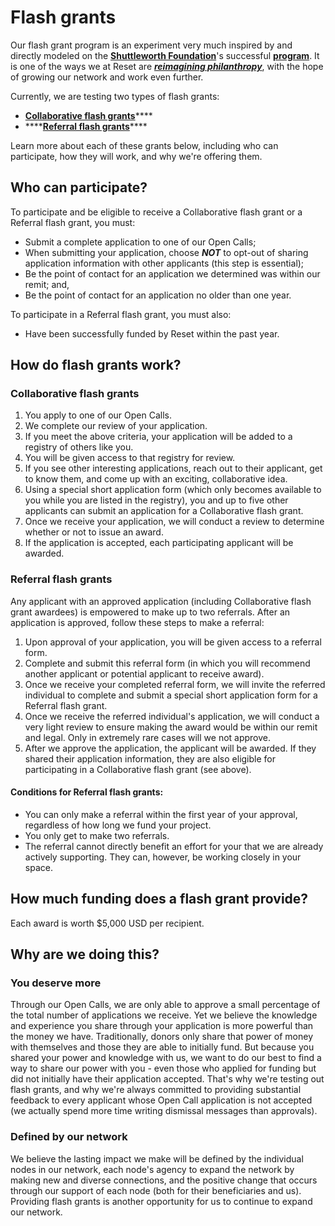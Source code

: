 # Flash grants

Our flash grant program is an experiment very much inspired by and directly modeled on the [**Shuttleworth Foundation**](https://www.shuttleworthfoundation.org/)'s successful [**program**](https://www.shuttleworthfoundation.org/fellows/flash-grants/). It is one of the ways we at Reset are [_**reimagining philanthropy**_](https://www.amazon.com/Fifty-Shades-Green-Reimagining-Philanthropy/dp/1694497119), with the hope of growing our network and work even further. 

Currently, we are testing two types of flash grants:

* [**Collaborative flash grants**](https://guide.reset.tech/fund-guidelines/flash-grants#collaborative-flash-grants)\*\*\*\*
* \*\*\*\*[**Referral flash grants**](https://guide.reset.tech/fund-guidelines/flash-grants#referral-flash-grants)\*\*\*\*

Learn more about each of these grants below, including who can participate, how they will work, and why we're offering them.

## Who can participate?

To participate and be eligible to receive a Collaborative flash grant or a Referral flash grant, you must:

* Submit a complete application to one of our Open Calls;
* When submitting your application, choose _**NOT**_ to opt-out of sharing application information with other applicants \(this step is essential\);
* Be the point of contact for an application we determined was within our remit; and,
* Be the point of contact for an application no older than one year.

To participate in a Referral flash grant, you must also:

* Have been successfully funded by Reset within the past year.

## How do flash grants work?

### Collaborative flash grants

1. You apply to one of our Open Calls.
2. We complete our review of your application.
3. If you meet the above criteria, your application will be added to a registry of others like you. 
4. You will be given access to that registry for review.
5. If you see other interesting applications, reach out to their applicant, get to know them, and come up with an exciting, collaborative idea.
6. Using a special short application form \(which only becomes available to you while you are listed in the registry\), you and up to five other applicants can submit an application for a Collaborative flash grant.
7. Once we receive your application, we will conduct a review to determine whether or not to issue an award.
8. If the application is accepted, each participating applicant will be awarded.

### Referral flash grants

Any applicant with an approved application \(including Collaborative flash grant awardees\) is empowered to make up to two referrals. After an application is approved, follow these steps to make a referral:

1. Upon approval of your application, you will be given access to a referral form. 
2. Complete and submit this referral form \(in which you will recommend another applicant or potential applicant to receive award\).
3. Once we receive your completed referral form, we will invite the referred individual to complete and submit a special short application form for a Referral flash grant.
4. Once we receive the referred individual's application, we will conduct a very light review to ensure making the award would be within our remit and legal. Only in extremely rare cases will we not approve.
5. After we approve the application, the applicant will be awarded. If they shared their application information, they are also eligible for participating in a Collaborative flash grant \(see above\).

#### Conditions for Referral flash grants:

* You can only make a referral within the first year of your approval, regardless of how long we fund your project. 
* You only get to make two referrals.
* The referral cannot directly benefit an effort for your that we are already actively supporting. They can, however, be working closely in your space.

## How much funding does a flash grant provide?

Each award is worth $5,000 USD per recipient. 

## Why are we doing this?

### You deserve more

Through our Open Calls, we are only able to approve a small percentage of the total number of applications we receive. Yet we believe the knowledge and experience you share through your application is more powerful than the money we have. Traditionally, donors only share that power of money with themselves and those they are able to initially fund. But because you shared your power and knowledge with us, we want to do our  best to find a way to share our power with you - even those who applied for funding but did not initially have their application accepted. That's why we're testing out flash grants, and why we're always committed to providing substantial feedback to every applicant whose Open Call application is not accepted \(we actually spend more time writing dismissal messages than approvals\).

### Defined by our network

We believe the lasting impact we make will be defined by the individual nodes in our network, each node's agency to expand the network by making new and diverse connections, and the positive change that occurs through our support of each node \(both for their beneficiaries and us\). Providing flash grants is another opportunity for us to continue to expand our network.





